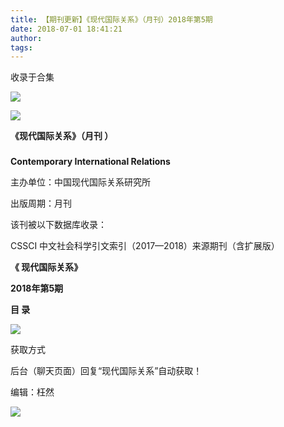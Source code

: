 ```yaml
---
title: 【期刊更新】《现代国际关系》（月刊）2018年第5期
date: 2018-07-01 18:41:21
author: 
tags: 
---
```



收录于合集

![](/images/3682/2.gif)

  

  

![](/images/3682/3.jpeg)

**《现代国际关系》（月刊 ）**

###

###

###

 **Contemporary International Relations**

主办单位：中国现代国际关系研究所

出版周期：月刊

该刊被以下数据库收录：

CSSCI 中文社会科学引文索引（2017—2018）来源期刊（含扩展版）

 **《 现代国际关系》**

 **2018年第5期**

 **目 录**

 **![](/images/3682/4.png)**

获取方式

后台（聊天页面）回复“现代国际关系”自动获取！

编辑：枉然

![](/images/3682/5.gif)

  

